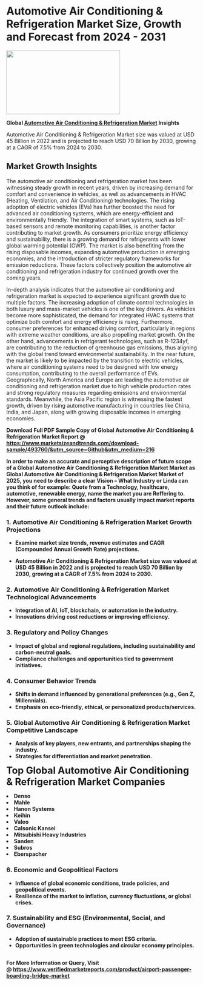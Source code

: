<H1>Automotive Air Conditioning & Refrigeration Market Size, Growth and Forecast from 2024 - 2031</H1><img class="aligncenter size-medium wp-image-584254" src="https://thirdeyenews.in/wp-content/uploads/2024/09/Global-Market-Research-300x168.jpeg" alt="" width="300" height="168" /><p><strong>Global&nbsp;<a href="https://www.marketsizeandtrends.com/download-sample/493760/&amp;utm_source=Github&utm_medium=216">Automotive Air Conditioning & Refrigeration Market</a> Insights</strong></p><p>Automotive Air Conditioning & Refrigeration Market size was valued at USD 45 Billion in 2022 and is projected to reach USD 70 Billion by 2030, growing at a CAGR of 7.5% from 2024 to 2030.</p><p><h2>Market Growth Insights</h2> <p>The automotive air conditioning and refrigeration market has been witnessing steady growth in recent years, driven by increasing demand for comfort and convenience in vehicles, as well as advancements in HVAC (Heating, Ventilation, and Air Conditioning) technologies. The rising adoption of electric vehicles (EVs) has further boosted the need for advanced air conditioning systems, which are energy-efficient and environmentally friendly. The integration of smart systems, such as IoT-based sensors and remote monitoring capabilities, is another factor contributing to market growth. As consumers prioritize energy efficiency and sustainability, there is a growing demand for refrigerants with lower global warming potential (GWP). The market is also benefiting from the rising disposable incomes, expanding automotive production in emerging economies, and the introduction of stricter regulatory frameworks for emission reductions. These factors collectively position the automotive air conditioning and refrigeration industry for continued growth over the coming years.</p> <p><strong></strong></p> <p>In-depth analysis indicates that the automotive air conditioning and refrigeration market is expected to experience significant growth due to multiple factors. The increasing adoption of climate control technologies in both luxury and mass-market vehicles is one of the key drivers. As vehicles become more sophisticated, the demand for integrated HVAC systems that optimize both comfort and energy efficiency is rising. Furthermore, consumer preferences for enhanced driving comfort, particularly in regions with extreme weather conditions, are also propelling market growth. On the other hand, advancements in refrigerant technologies, such as R-1234yf, are contributing to the reduction of greenhouse gas emissions, thus aligning with the global trend toward environmental sustainability. In the near future, the market is likely to be impacted by the transition to electric vehicles, where air conditioning systems need to be designed with low energy consumption, contributing to the overall performance of EVs. Geographically, North America and Europe are leading the automotive air conditioning and refrigeration market due to high vehicle production rates and strong regulatory measures regarding emissions and environmental standards. Meanwhile, the Asia Pacific region is witnessing the fastest growth, driven by rising automotive manufacturing in countries like China, India, and Japan, along with growing disposable incomes in emerging economies.</p> <p><strong></p><p><span class=""><strong>Download Full PDF Sample Copy of Global Automotive Air Conditioning & Refrigeration Market Report</strong> @ <a href="https://www.marketsizeandtrends.com/download-sample/493760/&amp;utm_source=Github&utm_medium=216" target="_blank">https://www.marketsizeandtrends.com/download-sample/493760/&amp;utm_source=Github&utm_medium=216</a></span></p><p>In order to make an accurate and perceptive description of future scope of a Global&nbsp;Automotive Air Conditioning & Refrigeration Market Market as Global&nbsp;Automotive Air Conditioning & Refrigeration Market Market of 2025, you need to describe a clear Vision &ndash; What Industry or Linda can you think of for example: Quote from a Technology, healthcare, automotive, renewable energy, name the market you are Reffering to. However, some general trends and factors usually impact market reports and their future outlook include:</p><h3>1.&nbsp;<strong>Automotive Air Conditioning & Refrigeration Market Growth Projections</strong></h3><ul><li>Examine market size trends, revenue estimates and CAGR (Compounded Annual Growth Rate) projections.</li><li><p>Automotive Air Conditioning & Refrigeration Market size was valued at USD 45 Billion in 2022 and is projected to reach USD 70 Billion by 2030, growing at a CAGR of 7.5% from 2024 to 2030.</p></li></ul><h3>2.&nbsp;<strong>Automotive Air Conditioning & Refrigeration Market Technological Advancements</strong></h3><ul><li>Integration of AI, IoT, blockchain, or automation in the industry.</li><li>Innovations driving cost reductions or improving efficiency.</li></ul><h3>3.&nbsp;<strong>Regulatory and Policy Changes</strong></h3><ul><li>Impact of global and regional regulations, including sustainability and carbon-neutral goals.</li><li>Compliance challenges and opportunities tied to government initiatives.</li></ul><h3>4.&nbsp;<strong>Consumer Behavior Trends</strong></h3><ul><li>Shifts in demand influenced by generational preferences (e.g., Gen Z, Millennials).</li><li>Emphasis on eco-friendly, ethical, or personalized products/services.</li></ul><h3>5.&nbsp;<strong>Global Automotive Air Conditioning & Refrigeration Market Competitive Landscape</strong></h3><ul><li>Analysis of key players, new entrants, and partnerships shaping the industry.</li><li>Strategies for differentiation and market penetration.</li></ul><p data-pm-slice="1 1 []"><span style="color: inherit; font-family: inherit; font-size: 25px;">Top Global Automotive Air Conditioning & Refrigeration Market Companies</span></p><div class="" data-test-id=""><p><li>Denso</li><li> Mahle</li><li> Hanon Systems</li><li> Keihin</li><li> Valeo</li><li> Calsonic Kansei</li><li> Mitsubishi Heavy Industries</li><li> Sanden</li><li> Subros</li><li> Eberspacher</li></p></div><h3>6.&nbsp;<strong>Economic and Geopolitical Factors</strong></h3><ul><li>Influence of global economic conditions, trade policies, and geopolitical events.</li><li>Resilience of the market to inflation, currency fluctuations, or global crises.</li></ul><h3>7.&nbsp;<strong>Sustainability and ESG (Environmental, Social, and Governance)</strong></h3><ul><li>Adoption of sustainable practices to meet ESG criteria.</li><li>Opportunities in green technologies and circular economy principles.</li></ul><h2><strong style="font-size: 14px;">For More Information or Query, Visit @&nbsp;</strong><a style="background-color: #ffffff; font-size: 14px;" href="https://www.marketsizeandtrends.com/report/automotive-air-conditioning-refrigeration-market/" target="_blank">https://www.verifiedmarketreports.com/product/airport-passenger-boarding-bridge-market</a></h2>
